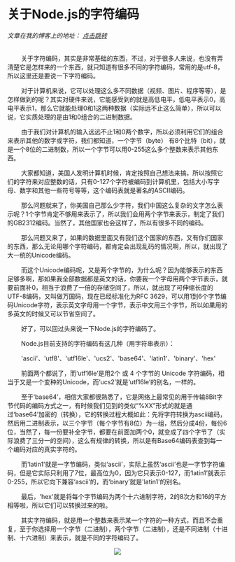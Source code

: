 # 关于Node.js的字符编码
###### 文章在我的博客上的地址： [点击跳转](http://www.ershing.cn/nodejsencoding/ "点击我")

        关于字符编码，其实是非常基础的东西，不过，对于很多人来说，也没有弄清楚它是怎样来的一个东西，就只知道有很多不同的字符编码，常用的是utf-8，所以这里还是要说一下字符编码。

        对于计算机来说，它可以处理这么多不同数据（视频、图片、程序等等），是怎样做到的呢？其实对硬件来说，它能感受到的就是高低电平，低电平表示0，高电平表示1，那么它就能处理0和1这两种数据（实际远不止这么简单），所以可以说，它实质处理的是由1和0组合的二进制数据。

        由于我们对计算机的输入远远不止1和0两个数字，所以必须利用它们的组合来表示其他的数字或字符，我们都知道，一个字节（byte） 有8个比特（bit），就是一个8位的二进制数，所以一个字节可以用0-255这么多个整数来表示其他东西。

        大家都知道，美国人发明计算机时候，肯定按照自己想法来搞，所以按照它们的字符来对应整数的话，只有0-127个字符被编码到计算机里，包括大小写字母、数字和其他一些符号等等，这个编码表就是著名的ASCII编码。

        那么问题就来了，你美国自己那么少字符，我们中国这么复杂的文字怎么表示呢？1个字节肯定不够用来表示了，所以我们会用两个字节来表示，制定了我们的GB2312编码。当然了，其他国家也会这样了，所以有很多不同的编码。

        那么问题又来了，如果的数据里面又有我们这个国家的东西，又有你们国家的东西，那么无论用哪个字符编码，都肯定会出现乱码的情况啊，所以，就出现了大一统的Unicode编码。

        而这个Unicode编码呢，又是两个字节的，为什么呢？因为能够表示的东西足够多啊，那如果我全部数据都是英文的话，你要我一个字母用两个字节表示，就要前面补0，相当于浪费了一倍的存储空间了，所以，就出现了可伸缩长度的UTF-8编码，又叫做万国码，现在已经标准化为RFC 3629，可以用1到6个字节编码Unicode字符，表示英文字母用一个字节，表示中文用三个字节，所以如果用的多英文的时候又可以节省空间了。

        好了，可以回过头来说一下Node.js的字符编码了。

        Node.js目前支持的字符编码有这几种（用字符串表示）：

        'ascii'、'utf8'、'utf16le'、'ucs2'、'base64'、'latin1'、'binary'、'hex'

        前面两个都说了，而‘utf16le’是用2个 或 4 个字节的 Unicode 字符编码，相当于又是一个变种的Unicode，而‘ucs2’就是‘utf16le’的别名，一样的。

        至于‘base64’，相信大家都很熟悉了，它是网络上最常见的用于传输8Bit字节代码的编码方式之一，有时候我们见到的类似“%XX”形式的就是通过‘base64’加密的（转换），它的转换过程大概如此：先将字符转换为ascii编码，然后用二进制表示，以三个字节（每个字节有8位）为一组，然后分成4份，每份6位，当然了，每一份要补全字节，都要在前面加两个0，就变成了四个字节了（实际浪费了三分一的空间），这么有规律的转换，所以是有Base64编码表查到每一个编码对应的真实字符的。

        而'latin1'就是一字节编码，类似‘ascii’，实际上虽然‘ascii’也是一字节字符编码，但是它实际只利用了7位，最高位为0，因为它只表示0-127，而‘latin1’就表示0-255，所以它向下兼容‘ascii’的，而‘binary’就是'latin1'的别名。

        最后，'hex'就是将每个字节编码为两个十六进制字符，2的8次方和16的平方相等啦，所以它们可以转换过来的啦。

        其实字符编码，就是用一个整数来表示某一个字符的一种方式，而且不会重复，至于你选择用一个字节（二进制），两个字节（二进制），还是不同进制（十进制、十六进制）来表示，就是不同的字符编码了。

<div align=center><img src="http://img3.imgtn.bdimg.com/it/u=1855107654,1762545927&fm=26&gp=0.jpg"/></div>
